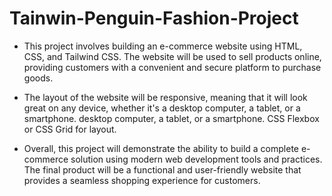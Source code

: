 ﻿# Tainwin-Penguin-Fashion-Project
 
 -	This project involves building an e-commerce website using HTML, CSS, and Tailwind CSS. The website will be used to sell products online, providing             customers with a convenient and secure platform to purchase goods. 
 -  The layout of the website will be responsive, meaning that it will look great on any device, whether it's a desktop computer, a tablet, or a smartphone.         desktop computer, a tablet, or a smartphone. CSS Flexbox or CSS Grid for layout.
 
 - Overall, this project will demonstrate the ability to build a complete e-commerce solution using modern web development tools and practices. The final          product will be a functional and user-friendly website that provides a seamless shopping experience for customers.


